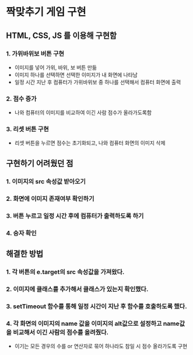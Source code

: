 # 짝맞추기 게임 구현

## HTML, CSS, JS 를 이용해 구현함

### 1. 가위바위보 버튼 구현   
* 이미지를 넣어 가위, 바위, 보 버튼 만듦
* 이미지 하나를 선택하면 선택한 이미지가 내 화면에 나타남
* 일정 시간 지난 후 컴퓨터가 가위바위보 중 하나를 선택해서 컴퓨터 화면에 출력

### 2. 점수 증가
* 나와 컴퓨터의 이미지를 비교하여 이긴 사람 점수가 올라가도록함

### 3. 리셋 버튼 구현
* 리셋 버튼을 누르면 점수는 초기화되고, 나와 컴퓨터 화면의 이미지 삭제

## 구현하기 어려웠던 점

### 1. 이미지의 src 속성값 받아오기

### 2. 화면에 이미지 존재여부 확인하기

### 3. 버튼 누르고 일정 시간 후에 컴퓨터가 출력하도록 하기

### 4. 승자 확인

## 해결한 방법

### 1. 각 버튼의 e.target의 src 속성값을 가져왔다.

### 2. 이미지에 클래스를 추가해서 클래스가 있는지 확인했다.

### 3. setTimeout 함수를 통해 일정 시간이 지난 후 함수를 호출하도록 했다.

### 4. 각 화면의 이미지의 name 값을 이미지의 alt값으로 설정하고 name값을 비교해서 이긴 사람의 점수를 올려줬다.

* 이기는 모든 경우의 수를 or 연산자로 묶어 하나라도 참일 시 점수 올라가도록 구현